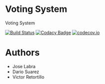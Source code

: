 # Voting System

Voting System

[![Build Status](https://travis-ci.org/Arquisoft/VotingSystem_2a.svg?branch=master)](https://travis-ci.org/Arquisoft/VotingSystem_2a)
[![Codacy Badge](https://api.codacy.com/project/badge/grade/fd857e92583544eb94491a505f0200a0)](https://www.codacy.com/app/jelabra/VotingSystem_2a)
[![codecov.io](https://codecov.io/github/Arquisoft/VotingSystem_2a/coverage.svg?branch=master)](https://codecov.io/github/Arquisoft/VotingSystem_2a?branch=master)


# Authors

* Jose Labra
* Dario Suarez
* Victor Retortillo




